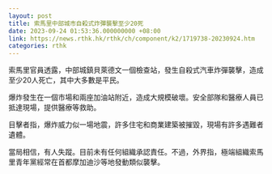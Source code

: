 ```yaml
---
layout: post
title: 索馬里中部城市自殺式炸彈襲擊至少20死
date: 2023-09-24 01:53:36.000000000 +08:00
link: https://news.rthk.hk/rthk/ch/component/k2/1719738-20230924.htm
categories: rthk
---
```


索馬里官員透露，中部城鎮貝萊德文一個檢查站，發生自殺式汽車炸彈襲擊，造成至少20人死亡，其中大多數是平民。

爆炸發生在一個市場和兩座加油站附近，造成大規模破壞。安全部隊和醫療人員已抵達現場，提供醫療等救助。

目擊者指，爆炸威力似一場地震，許多住宅和商業建築被摧毀，現場有許多遇難者遺體。

當局相信，有人失蹤。目前未有任何組織承認責任。不過，外界指，極端組織索馬里青年黨經常在首都摩加迪沙等地發動類似襲擊。
